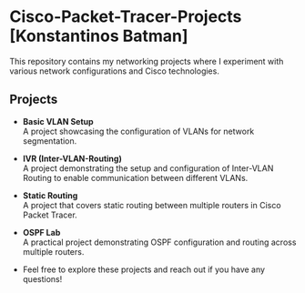 # Cisco-Packet-Tracer-Projects [Konstantinos Batman]

This repository contains my networking projects where I experiment with various network configurations and Cisco technologies.

## Projects

- **Basic VLAN Setup**  
  A project showcasing the configuration of VLANs for network segmentation.

- **IVR (Inter-VLAN-Routing)**  
   A project demonstrating the setup and configuration of Inter-VLAN Routing to enable communication between different VLANs.

- **Static Routing**  
  A project that covers static routing between multiple routers in Cisco Packet Tracer.

- **OSPF Lab**   
  A practical project demonstrating OSPF configuration and routing across multiple routers.
   

 
 - Feel free to explore these projects and reach out if you have any questions!


